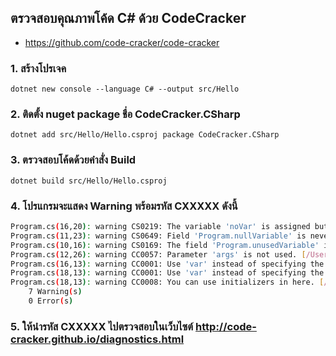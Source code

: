 ## ตรวจสอบคุณภาพโค้ด C# ด้วย CodeCracker ###

- https://github.com/code-cracker/code-cracker

### 1. สร้างโปรเจค

```
dotnet new console --language C# --output src/Hello
```

### 2. ติดตั้ง nuget package ชื่อ CodeCracker.CSharp

```
dotnet add src/Hello/Hello.csproj package CodeCracker.CSharp
```

### 3. ตรวจสอบโค้ดด้วยคำสั่ง Build

```
dotnet build src/Hello/Hello.csproj
```

### 4. โปรแกรมจะแสดง Warning พร้อมรหัส CXXXXX ดังนี้

```bash
Program.cs(16,20): warning CS0219: The variable 'noVar' is assigned but its value is never used [/Users/wk/Source/DotNetCracker/src/Hello/Hello.csproj]
Program.cs(11,23): warning CS0649: Field 'Program.nullVariable' is never assigned to, and will always have its default value null [/Users/wk/Source/DotNetCracker/src/Hello/Hello.csproj]
Program.cs(10,16): warning CS0169: The field 'Program.unusedVariable' is never used [/Users/wk/Source/DotNetCracker/src/Hello/Hello.csproj]
Program.cs(12,26): warning CC0057: Parameter 'args' is not used. [/Users/wk/Source/DotNetCracker/src/Hello/Hello.csproj]
Program.cs(16,13): warning CC0001: Use 'var' instead of specifying the type name. [/Users/wk/Source/DotNetCracker/src/Hello/Hello.csproj]
Program.cs(18,13): warning CC0001: Use 'var' instead of specifying the type name. [/Users/wk/Source/DotNetCracker/src/Hello/Hello.csproj]
Program.cs(18,13): warning CC0008: You can use initializers in here. [/Users/wk/Source/DotNetCracker/src/Hello/Hello.csproj]
    7 Warning(s)
    0 Error(s)
``` 

### 5. ให้นำรหัส CXXXXX ไปตรวจสอบในเว็บไซต์ http://code-cracker.github.io/diagnostics.html 